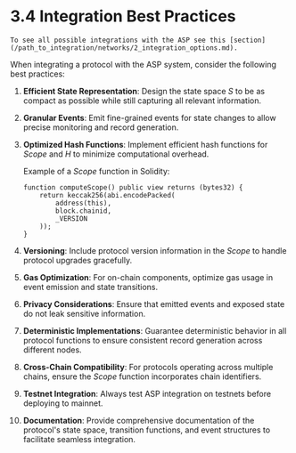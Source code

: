 # 3.4 Integration Best Practices

```admonish tip
To see all possible integrations with the ASP see this [section](/path_to_integration/networks/2_integration_options.md).
```

When integrating a protocol with the ASP system, consider the following best practices:

1. **Efficient State Representation**: Design the state space $S$ to be as compact as possible while still capturing all relevant information.

2. **Granular Events**: Emit fine-grained events for state changes to allow precise monitoring and record generation.

3. **Optimized Hash Functions**: Implement efficient hash functions for $Scope$ and $H$ to minimize computational overhead.

   Example of a $Scope$ function in Solidity:

   ```solidity
   function computeScope() public view returns (bytes32) {
       return keccak256(abi.encodePacked(
           address(this),
           block.chainid,
           _VERSION
       ));
   }
   ```

4. **Versioning**: Include protocol version information in the $Scope$ to handle protocol upgrades gracefully.

5. **Gas Optimization**: For on-chain components, optimize gas usage in event emission and state transitions.

6. **Privacy Considerations**: Ensure that emitted events and exposed state do not leak sensitive information.

7. **Deterministic Implementations**: Guarantee deterministic behavior in all protocol functions to ensure consistent record generation across different nodes.

8. **Cross-Chain Compatibility**: For protocols operating across multiple chains, ensure the $Scope$ function incorporates chain identifiers.

9. **Testnet Integration**: Always test ASP integration on testnets before deploying to mainnet.

10. **Documentation**: Provide comprehensive documentation of the protocol's state space,
    transition functions, and event structures to facilitate seamless integration.
